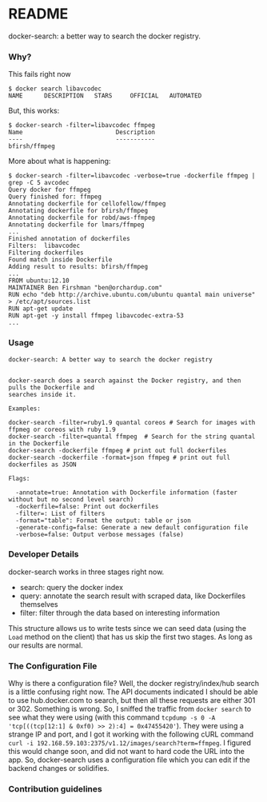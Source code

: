 # README #

docker-search: a better way to search the docker registry.

### Why? 

This fails right now

    $ docker search libavcodec
    NAME      DESCRIPTION   STARS     OFFICIAL   AUTOMATED

But, this works:

    $ docker-search -filter=libavcodec ffmpeg
    Name                          Description                   
    ----                          -----------                   
    bfirsh/ffmpeg 

More about what is happening:

    $ docker-search -filter=libavcodec -verbose=true -dockerfile ffmpeg | grep -C 5 avcodec
    Query docker for ffmpeg
    Query finished for: ffmpeg
    Annotating dockerfile for cellofellow/ffmpeg
    Annotating dockerfile for bfirsh/ffmpeg
    Annotating dockerfile for robd/aws-ffmpeg
    Annotating dockerfile for lmars/ffmpeg
    ...
    Finished annotation of dockerfiles
    Filters:  libavcodec
    Filtering dockerfiles
    Found match inside Dockerfile
    Adding result to results: bfirsh/ffmpeg
    ...
    FROM ubuntu:12.10
    MAINTAINER Ben Firshman "ben@orchardup.com"
    RUN echo "deb http://archive.ubuntu.com/ubuntu quantal main universe" > /etc/apt/sources.list
    RUN apt-get update
    RUN apt-get -y install ffmpeg libavcodec-extra-53
    ...
    

### Usage


    docker-search: A better way to search the docker registry
    
    
    docker-search does a search against the Docker registry, and then pulls the Dockerfile and 
    searches inside it.

    Examples:
    
    docker-search -filter=ruby1.9 quantal coreos # Search for images with ffpmeg or coreos with ruby 1.9
    docker-search -filter=quantal ffmpeg  # Search for the string quantal in the Dockerfile
    docker-search -dockerfile ffmpeg # print out full dockerfiles
    docker-search -dockerfile -format=json ffmpeg # print out full dockerfiles as JSON
    
    Flags:
    
      -annotate=true: Annotation with Dockerfile information (faster without but no second level search)
      -dockerfile=false: Print out dockerfiles
      -filter=: List of filters
      -format="table": Format the output: table or json
      -generate-config=false: Generate a new default configuration file
      -verbose=false: Output verbose messages (false)


### Developer Details ###

docker-search works in three stages right now. 

* search: query the docker index
* query: annotate the search result with scraped data, like Dockerfiles themselves
* filter: filter through the data based on interesting information

This structure allows us to write tests since we can seed data (using the `Load` method 
on the client) that has us skip the first two stages. As long as our results are normal.

### The Configuration File ###

Why is there a configuration file? Well, the docker registry/index/hub search is a little confusing right now. 
The API documents indicated I should be able to use hub.docker.com to search, but then all these requests are either
301 or 302. Something is wrong. So, I sniffed the traffic from `docker search` to see what they were using (with this command `tcpdump -s 0 -A 'tcp[((tcp[12:1] & 0xf0) >> 2):4] = 0x47455420'`). They were using a strange IP and port, and I got it working with the following cURL command `curl -i 192.168.59.103:2375/v1.12/images/search?term=ffmpeg`. I figured this would change soon, and did not want to hard code the URL into the app. So, docker-search uses a configuration file which you can edit if the backend changes or solidifies.
### Contribution guidelines ###

